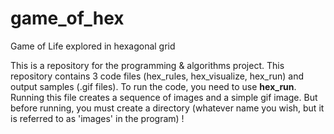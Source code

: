 # game_of_hex
Game of Life explored in hexagonal grid

This is a repository for the programming & algorithms project.
This repository contains 3 code files (hex_rules, hex_visualize, hex_run) and output samples (.gif files).
To run the code, you need to use **hex_run**.
Running this file creates a sequence of images and a simple gif image.
But before running, you must create a directory (whatever name you wish, but it is referred to as 'images' in the program) !

